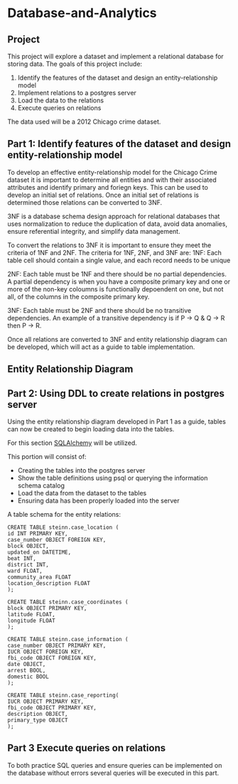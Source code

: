 # Database-and-Analytics

## Project
This project will explore a dataset and implement a relational database for storing data.
The goals of this project include:
1. Identify the features of the dataset and design an entity-relationship model
2. Implement relations to a postgres server
3. Load the data to the relations
4. Execute queries on relations

The data used will be a 2012 Chicago crime dataset. 

## Part 1: Identify features of the dataset and design entity-relationship model
To develop an effective entity-relationship model for the Chicago Crime dataset it is important to determine all entities and with their associated attributes and identify primary and foriegn keys. This can be used to develop an initial set of relations. Once an initial set of relations is determined those relations can be converted to 3NF.

3NF is a database schema design approach for relational databases that uses normalization to reduce the duplication of data, avoid data anomalies, ensure referential integrity, and simplify data management.

To convert the relations to 3NF it is important to ensure they meet the criteria of 1NF and 2NF. The criteria for 1NF, 2NF, and 3NF are:
1NF: Each table cell should contain a single value, and each record needs to be unique

2NF: Each table must be 1NF and there should be no partial dependencies. A partial dependency is when you have a composite primary key and one or more of the non-key coloumns is functionally depoendent on one, but not all, of the columns in the composite primary key.

3NF: Each table must be 2NF and there should be no transitive dependencies. An example of a transitive dependency is if P -> Q & Q -> R then P -> R.

Once all relations are converted to 3NF and entity relationship diagram can be developed, which will act as a guide to table implementation.

## Entity Relationship Diagram


## Part 2: Using DDL to create relations in postgres server
Using the entity relationship diagram developed in Part 1 as a guide, tables can now be created to begin loading data into the tables.

For this section [SQLAlchemy](https://www.sqlalchemy.org/) will be utilized.

This portion will consist of:
- Creating the tables into the postgres server
- Show the table definitions using psql or querying the information schema catalog
- Load the data from the dataset to the tables
- Ensuring data has been properly loaded into the server

A table schema for the entity relations:
```
CREATE TABLE steinn.case_location (
id INT PRIMARY KEY,
case_number OBJECT FOREIGN KEY,
block OBJECT,
updated_on DATETIME,
beat INT,
district INT,
ward FLOAT,
community_area FLOAT
location_description FLOAT
);

CREATE TABLE steinn.case_coordinates (
block OBJECT PRIMARY KEY,
latitude FLOAT,
longitude FLOAT
);

CREATE TABLE steinn.case_information (
case_number OBJECT PRIMARY KEY,
IUCR OBJECT FOREIGN KEY,
fbi_code OBJECT FOREIGN KEY,
date OBJECT,
arrest BOOL,
domestic BOOL
);

CREATE TABLE steinn.case_reporting(
IUCR OBJECT PRIMARY KEY,
fbi_code OBJECT PRIMARY KEY,
description OBJECT,
primary_type OBJECT
);
```

## Part 3 Execute queries on relations
To both practice SQL queries and ensure queries can be implemented on the database without errors several queries will be executed in this part.
